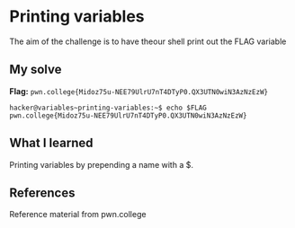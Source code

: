 # Printing variables
The aim of the challenge is to have theour shell print out the FLAG variable

## My solve
**Flag:** `pwn.college{Midoz75u-NEE79UlrU7nT4DTyP0.QX3UTN0wiN3AzNzEzW}`

```
hacker@variables~printing-variables:~$ echo $FLAG
pwn.college{Midoz75u-NEE79UlrU7nT4DTyP0.QX3UTN0wiN3AzNzEzW}
```

## What I learned
Printing variables by prepending a name with a $.

## References 
Reference material from pwn.college
